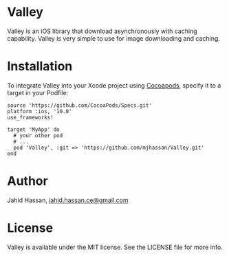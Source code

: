 # Valley
Valley is an iOS library that download asynchronously with caching capability. Valley is very simple to use for image downloading and caching.

# Installation
To integrate Valley into your Xcode project using [Cocoapods](http://cocoapods.org/), specify it to a target in your Podfile:

    source 'https://github.com/CocoaPods/Specs.git'
    platform :ios, '10.0'
    use_frameworks!
    
    target 'MyApp' do
      # your other pod
      # ...
      pod 'Valley', :git => 'https://github.com/mjhassan/Valley.git'
    end

# Author
Jahid Hassan, jahid.hassan.ce@gmail.com

# License
Valley is available under the MIT license. See the LICENSE file for more info.

